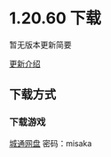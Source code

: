 # 1.20.60 下载
暂无版本更新简要

[更新介绍](https://zh.minecraft.wiki/w/基岩版1.20.60)
## 下载方式
### 下载游戏
[城通网盘](https://url50.ctfile.com/f/53204350-1019379235-3e5b5e?p=misaka) 密码：misaka